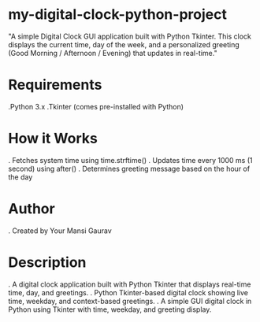 # my-digital-clock-python-project
"A simple Digital Clock GUI application built with Python Tkinter.
This clock displays the current time, day of the week, and a personalized greeting (Good Morning / Afternoon / Evening) that updates in real-time."

# Requirements
.Python 3.x
.Tkinter (comes pre-installed with Python)

# How it Works
. Fetches system time using time.strftime()
. Updates time every 1000 ms (1 second) using after()
. Determines greeting message based on the hour of the day

# Author
. Created by Your Mansi Gaurav

# Description
. A digital clock application built with Python Tkinter that displays real-time time, day, and greetings.
. Python Tkinter-based digital clock showing live time, weekday, and context-based greetings.
. A simple GUI digital clock in Python using Tkinter with time, weekday, and greeting display.
